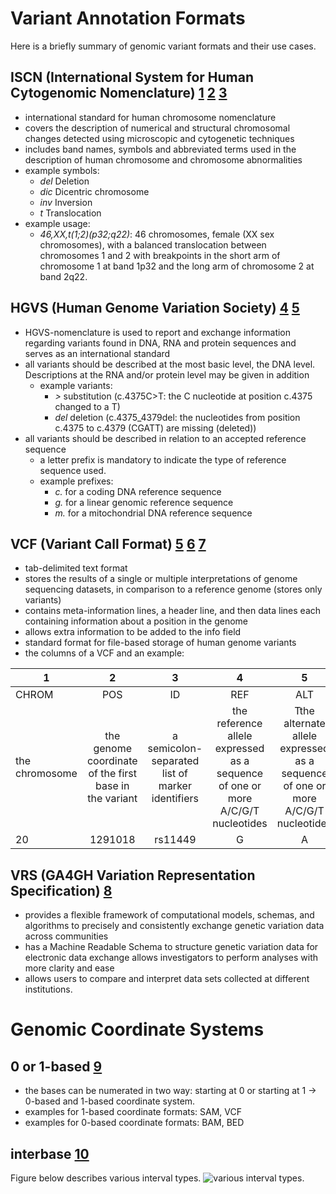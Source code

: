 # Variant Annotation Formats
Here is a briefly summary of genomic variant formats and their use cases.

## ISCN (International System for Human Cytogenomic Nomenclature) [1](https://en.wikipedia.org/wiki/International_System_for_Human_Cytogenetic_Nomenclature) [2](http://varnomen.hgvs.org/bg-material/consultation/ISCN/) [3](http://www.slh.wisc.edu/clinical/cytogenetics/basics/)
- international standard for human chromosome nomenclature
- covers the description of numerical and structural chromosomal changes detected using microscopic and cytogenetic techniques
- includes band names, symbols and abbreviated terms used in the description of human chromosome and chromosome abnormalities
- example symbols:
  - *del* Deletion
  - *dic* Dicentric chromosome
  - *inv* Inversion
  - *t* Translocation
 - example usage:
    - *46,XX,t(1;2)(p32;q22)*: 46 chromosomes, female (XX sex chromosomes), with a balanced translocation between chromosomes 1 and 2 with breakpoints in the short arm of chromosome 1 at band 1p32 and the long arm of chromosome 2 at band 2q22.

## HGVS (Human Genome Variation Society) [4](https://varnomen.hgvs.org/#:~:text=HGVS%2Dnomenclature%20is%20used%20to,serves%20as%20an%20international%20standard.&text=HGVS%2Dnomenclature%20is%20authorised%20by,HUman%20Genome%20Organization%20(HUGO).) [5](http://varnomen.hgvs.org/recommendations/general/)
- HGVS-nomenclature is used to report and exchange information regarding variants found in DNA, RNA and protein sequences and serves as an international standard
- all variants should be described at the most basic level, the DNA level. Descriptions at the RNA and/or protein level may be given in addition
  - example variants: 
    - *>* substitution (c.4375C>T: the C nucleotide at position c.4375 changed to a T)
    - *del* deletion (c.4375_4379del: the nucleotides from position c.4375 to c.4379 (CGATT) are missing (deleted))
- all variants should be described in relation to an accepted reference sequence
  - a letter prefix is mandatory to indicate the type of reference sequence used.
  - example prefixes:
    - *c.* for a coding DNA reference sequence
    - *g.* for a linear genomic reference sequence
    - *m.* for a mitochondrial DNA reference sequence

## VCF (Variant Call Format) [5](https://samtools.github.io/hts-specs/VCFv4.2.pdf) [6](https://compbiozurich.org/UZH-BIO392/course-material/2020/2020-09-18-BIO392-files.pdf) [7](https://faculty.washington.edu/browning/intro-to-vcf.html)
- tab-delimited text format
- stores the results of a single or multiple interpretations of genome sequencing datasets, in comparison to a reference genome (stores only variants)
- contains meta-information lines, a header line, and then data lines each containing information about a position in the genome
- allows extra information to be added to the info field
- standard format for file-based storage of human genome variants
- the columns of a VCF and an example:

| 1     | 2    | 3     | 4   | 5    | 6     | 7     | 8     | 9    | 10  |
|-------|:----:|:-----:|:---:|:----:|:-----:|:-----:|:-----:|:----:|:---:|
| CHROM | POS | ID | REF | ALT | QUAL | FILTER | INFO | FORMAT | SAMPLEs |
the chromosome| the genome coordinate of the first base in the variant | a semicolon-separated list of marker identifiers | the reference allele expressed as a sequence of one or more A/C/G/T nucleotides | Tthe alternate allele expressed as a sequence of one or more A/C/G/T nucleotides |probability that the ALT allele is incorrectly specified, expressed on the the phred scale  |Either "PASS" or a semicolon-separated list of failed quality control filters. | additional information | colon-separated list of data subfields reported for each sample.
20|1291018	|rs11449	|G	|A|	.	|PASS	|.	|GT	|0/0	|0/1|

## VRS (GA4GH Variation Representation Specification) [8](https://www.ga4gh.org/news/variation-representation-a-standard-way-of-exchanging-genetic-variation-data-with-precision-and-consistency/)
- provides a flexible framework of computational models, schemas, and algorithms to precisely and consistently exchange genetic variation data across communities
- has a Machine Readable Schema to structure genetic variation data for electronic data exchange allows investigators to perform analyses with more clarity and ease
- allows users to compare and interpret data sets collected at different institutions.

# Genomic Coordinate Systems

## 0 or 1-based [9](https://arnaudceol.wordpress.com/2014/09/18/chromosome-coordinate-systems-0-based-1-based/#:~:text=Our%20internal%20database%20representations%20of,end%20in%20the%20graphical%20display.)
- the bases can be numerated in two way: starting at 0 or starting at 1 -> 0-based and 1-based coordinate system.
- examples for 1-based coordinate formats: SAM, VCF
- examples for 0-based coordinate formats: BAM, BED

## interbase [10](http://genome.ucsc.edu/blog/the-ucsc-genome-browser-coordinate-counting-systems/)
Figure below describes various interval types.
![various interval types.](http://genome.ucsc.edu/blog/wp-content/uploads/2016/12/newInterval.png)


